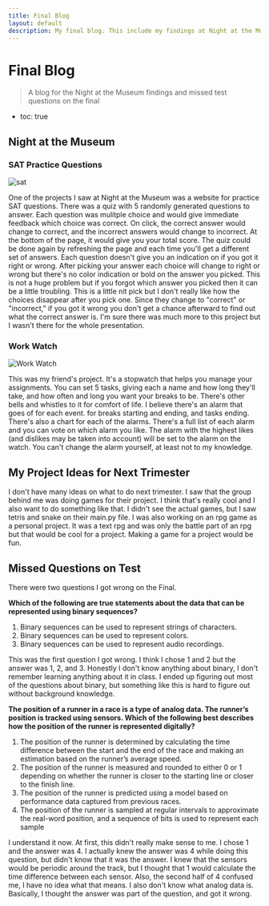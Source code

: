 ```yaml
---
title: Final Blog
layout: default
description: My final blog. This include my findings at Night at the Museum, ideas for future projects, and my incorrect questions on the Final
---
```


# Final Blog
> A blog for the Night at the Museum findings and missed test questions on the final

- toc: true

## Night at the Museum

### SAT Practice Questions

![sat](/home/kkcbal/vscode/madeacopy/images/sat.jpg)

One of the projects I saw at Night at the Museum was a website for practice SAT questions. There was a quiz with 5 randomly generated questions to answer. Each question was mulitple choice and would give immediate feedback which choice was correct. On click, the correct answer would change to correct, and the incorrect answers would change to incorrect. At the bottom of the page, it would give you your total score. The quiz could be done again by refreshing the page and each time you'll get a different set of answers. Each question doesn't give you an indication on if you got it right or wrong. After picking your answer each choice will change to right or wrong but there's no color indication or bold on the answer you picked. This is not a huge problem but if you forgot which answer you picked then it can be a little troubling. This is a little nit pick but I don't really like how the choices disappear after you pick one. Since they change to "correct" or "incorrect," if you got it wrong you don't get a chance afterward to find out what the correct answer is. I'm sure there was much more to this project but I wasn't there for the whole presentation. 

### Work Watch

![Work Watch](/home/kkcbal/vscode/madeacopy/images/workwatch.jpg)

This was my friend's project. It's a stopwatch that helps you manage your assignments. You can set 5 tasks, giving each a name and how long they'll take, and how often and long you want your breaks to be. There's other bells and whistles to it for comfort of life. I believe there's an alarm that goes of for each event. for breaks starting and ending, and tasks ending. There's also a chart for each of the alarms. There's a full list of each alarm and you can vote on which alarm you like. The alarm with the highest likes (and dislikes may be taken into account) will be set to the alarm on the watch. You can't change the alarm yourself, at least not to my knowledge. 

## My Project Ideas for Next Trimester

I don't have many ideas on what to do next trimester. I saw that the group behind me was doing games for their project. I think that's really cool and I also want to do something like that. I didn't see the actual games, but I saw tetris and snake on their main.py file. I was also working on an rpg game as a personal project. It was a text rpg and was only the battle part of an rpg but that would be cool for a project. Making a game for a project would be fun. 

## Missed Questions on Test

There were two questions I got wrong on the Final.

**Which of the following are true statements about the data that can be represented using binary sequences?**

1. Binary sequences can be used to represent strings of characters.  
2. Binary sequences can be used to represent colors.  
3. Binary sequences can be used to represent audio recordings.  

This was the first question I got wrong. I think I chose 1 and 2 but the answer was 1, 2, and 3. Honestly I don't know anything about binary, I don't remember learning anything about it in class. I ended up figuring out most of the questions about binary, but something like this is hard to figure out without background knowledge. 

**The position of a runner in a race is a type of analog data. The runner’s position is tracked using sensors. Which of the following best describes how the position of the runner is represented digitally?**

1. The position of the runner is determined by calculating the time difference between the start and the end of the race and making an estimation based on the runner’s average speed.  
2. The position of the runner is measured and rounded to either 0 or 1 depending on whether the runner is closer to the starting line or closer to the finish line.  
3. The position of the runner is predicted using a model based on performance data captured from previous races.  
4. The position of the runner is sampled at regular intervals to approximate the real-word position, and a sequence of bits is used to represent each sample  

I understand it now. At first, this didn't really make sense to me. I chose 1 and the answer was 4. I actually knew the answer was 4 while doing this question, but didn't know that it was the answer. I knew that the sensors would be periodic around the track, but I thought that 1 would calculate the time difference between each sensor. Also, the second half of 4 confused me, I have no idea what that means. I also don't know what analog data is. Basically, I thought the answer was part of the question, and got it wrong.